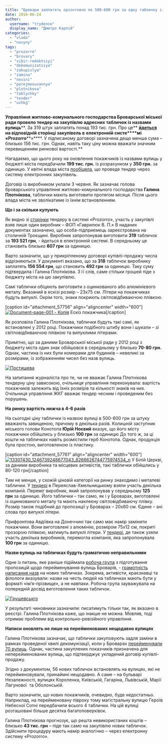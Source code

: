 ```yaml
---
title: "Бровари заплатять орієнтовно по 500-600 грн за одну табличку із назвою вулиці"
date: 2016-06-24
author: 
  username: "trydence"
  display_name: "Дмитро Карпій"
categories: 
  - "vlada"
  - "novyny"
tags: 
  - "prozorro"
  - "brovary"
  - "vibir-redaktsiyi"
  - "dekomunizatsiya"
  - "zakupivlya"
  - "zamina"
  - "novini"
  - "perejmenuvannya"
  - "plotnikova"
  - "tablychky"
  - "tender"
  - "uzhkg"
---
```


**Управління житлово-комунального господарства Броварської міської ради провело тендер на закупівлю адресних табличок із назвами вулиць****. За 319 штук заплатять понад 193 тис. грн. Про це** [**йдеться**](https://prozorro.gov.ua/tender/UA-2016-04-27-000077-c/) **на відповідній сторінці закупівель в** **електронній систе****мі** **«Prozorro****»****. У підписаному договорі зазначена дещо менша сума – близько 156 тис. грн. Однак, навіть таку ціну можна вважати значним перевищенням ринкової вартості.**

Нагадаємо, що цього року на оновлення покажчиків із назвами вулиць у бюджеті міста передбачили **199 тис. грн.** із розрахунком у **350 грн.** за одиницю. У квітні влада міста [пообіцяла](https://mpz.brovary.org/tablychky-zi-starymy-nazvamy-vulyts-u-brovarah-demontuyut-vzhe-nastupnogo-tyzhnya/), що проведе тендер через систему електронних закупівель.

Договір із виробником уклали 3 червня. Як зазначає голова броварського управління житлово-комунального господарства **Галина Плотнікова**, таблички мають виготовити протягом місяця. Після цього влада міста не зволікатиме із їхнім встановленням.

**Що і за скільки купують**

Як видно зі [сторінки](https://prozorro.gov.ua/tender/UA-2016-04-27-000077-c/) тендеру в системі «Prozorro», участь у закупівлі взяв лише один виробник – ФОП «Гаврилюк В. П.» В наданих документах зазначено, що особа-підприємець зареєстрована на столичній Троєщині. Виробник запропонував виготовити **319** табличок за **193 521** **грн**, - йдеться в електронній системі. В середньому це становить близько **607 грн** за одиницю.

Варто зазначити, що у прикріпленому договорі купівлі-продажу числа відрізняються. У документі вказано, що за **318** табличок виробнику заплатять **156 554 грн**, що становить **492 грн** за одиницю. Таку суму підтвердила і Галина Плотнікова. З її слів, саме стільки грошей піде з бюджету міста на цю закупівлю.

Самі таблички обіцяють виготовити з оцинкованого або алюмінієвого металу. Вказаний в ескізі розмір – 23х75 см. Літери на покажчиках будуть випуклі. Окрім того, знаки покриють світловідбиваючою плівкою.

\[caption id="attachment\_57756" align="aligncenter" width="600"\][![Document-page-001 - Копія](https://mpz.brovary.org/wp-content/uploads/2016/06/Document-page-001-Kopiya.jpg)](https://mpz.brovary.org/wp-content/uploads/2016/06/Document-page-001-Kopiya.jpg) Ескіз покажчика\[/caption\]

Як розповіла Галина Плотнікова, таблички будуть такі самі, як встановлені у 2012 році. Покажчики подібного штибу вони і шукали – зі світловідбиваючою плівкою та випуклими літерами.

Примітно, що за даними Броварської міської ради у 2012 році з бюджету міста один знак обійшовся в середньому у близько **70-80 грн.** Однак, частина із них були номерами для будинків – невеликі за розмірами, із зображенням чисел без назв вулиць.

[![Постишева](https://mpz.brovary.org/wp-content/uploads/2016/06/Postysheva.jpg)](https://mpz.brovary.org/wp-content/uploads/2016/06/Postysheva.jpg)

На запитання журналіста про те, чи не вважає Галина Плотнікова тендерну ціну зависокою, очільниця управління переконувала: вартість покажчиків залежить від їхніх розмірів та кількості знаків на них. Очільниця управління ЖКГ вважає тендер чесним і проведеним без порушень.

**На ринку вартість нижча в 4-6 разів**

На сьогодні ціну таблички із назвою вулиці в 500-600 грн за штуку вважають завищеною, причому в декілька разів. Колишній заступник міського голови Конотопа **Юрій Ноєвий** вказує, що його місту покажчики обійшлись у близько **100 грн** за одиницю До того ж, за ці кошти на табличках навіть розмістили герб Конотопа. Однак, продукція була простою, виготовленою із пластику.

\[caption id="attachment\_57761" align="aligncenter" width="600"\][![13307430_1246739248677043_8266626744775974534_n](https://mpz.brovary.org/wp-content/uploads/2016/06/13307430_1246739248677043_8266626744775974534_n.jpg)](https://mpz.brovary.org/wp-content/uploads/2016/06/13307430_1246739248677043_8266626744775974534_n.jpg) У Білій Церкві, за даними виробника та місцевих активістів, такі таблички обійшлись у 80-120 грн\[/caption\]

Тим не менше, у схожій ціновій категорії на ринку знаходимо і металеві таблички. У [тендері](https://prozorro.gov.ua/tender/UA-2016-04-13-000003-c/) в Переяслав-Хмельницькому взяли участь декілька компаній. Переміг виробник, який запропонував у середньому **125 грн** за одиницю. Його таблички – так само, як і у Броварах, виготовлені із оцинкованого металу та мають наклеєну світловідбиваючу плівку. Розмір також подібний до пропозиції у Броварах – 20х60 см. Єдине – ані слова про випуклі літери.

Прифронтова Авдіївка на Донеччині так само має намір замінити покажчики. Вони виготовлені з алюмінію, розміром 75х12 см, покриті прозорою плівкою, матимуть випуклі літери. У [тендері](https://prozorro.gov.ua/tender/UA-2016-05-27-000035-a/), де також узяли участь декілька виробників, перемогла компанія, яка запропонувала **100 грн** за одиницю.

**Назви вулиць на табличках будуть граматично неправильними**

Одне із питань, яке раніше підіймала [робоча група](https://mpz.brovary.org/brovarski-krayeznavtsi-ta-aktyvisty-predstavlyly-propozytsiyi-shhodo-perejmenuvannya-vulyts-startuvalo-gromadske-obgovorennya/) з підготування пропозицій щодо перейменування вулиць Броварів, - [грамотність написання назв](http://www.slideshare.net/DmytroKarpiy/ss-58654122) на нових табличках. Зокрема, активісти, краєзнавці та філологи вказували: назви на честь людей на табличках мають бути у форматі «ім’я-прізвище», а не навпаки. Робоча група зауважувала на попередній досвід виготовлення таких табличок.

[![Грушевськго](https://mpz.brovary.org/wp-content/uploads/2016/06/Grushevskgo.jpg)](https://mpz.brovary.org/wp-content/uploads/2016/06/Grushevskgo.jpg)

У результаті чиновники зазначили: писатимуть тільки так, як вказано в реєстрі. Галина Плотнікова каже, що інакше не можна. Мовляв, тоді отримає проблеми від контрольно-ревізійного управління.

**Написи оновлять не лише на перейменованих нещодавно вулицях**

Галина Плотнікова зазначає, що таблички закуповують задля заміни в рамках проведеної хвилі декомунізації, коли у Броварах [перейменували 70 вулиць](https://mpz.brovary.org/u-brovarah-z-yavylys-vulytsi-na-chest-stepana-bandery-nebesnoyi-sotni-ta-geroyiv-ato/). Однак, частина закуплених показчиків призначена для неперейменованих вулиць, що підтверджує укладений договір купівлі-продажу.

Згідно з документом, 56 нових табличок встановлять на вулицях, які не перейменовували, принаймні нещодавно. А саме – на бульварі Незалежності, вулицях Короленка, Київській, Гагаріна, Львівській, Марії Лагунової  та Оболонській.

Варто зазначити, що нових покажчиків, очевидно, буде недостатньо. Наприклад, на перейменовану півроку тому магістральну вулицю Героїв Небесної Сотні передбачили всього 4 таблички. На цій вулиці розташовані більше десятка багатоповерхівок.

Галина Плотнікова прогнозує, що решта невикористаних коштів – близько **43 тис. грн** – піде так само на закупівлю нових табличок. Здійснити процедуру мають намір аналогічно – через електронну систему «Prozorro».

